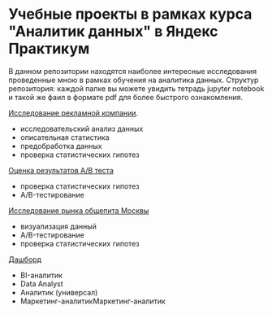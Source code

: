 # Учебные проекты в рамках курса "Аналитик данных" в Яндекс Практикум
 В данном репозитории находятся наиболее интересные исследования проведенные мною в рамках обучения на аналитика данных. Структур репозитория:  каждой папке вы можете увидить тетрадь jupyter notebook и такой же фаил в формате pdf для более быстрого ознакомления.
 
[Исследование рекламной компании](https://github.com/ZandrEvg/Zandr_project/tree/main/Исследование%20рекламной%20компании).
* исследовательский анализ данных
* описательная статистика
* предобработка данных
* проверка статистических гипотез

[Оценка результатов А/В теста](https://github.com/ZandrEvg/Zandr_project/tree/main/Оценка%20результатов%20А_В%20теста)
* проверка статистических гипотез
* A/B-тестирование

[Исследование рынка общепита Москвы](https://github.com/ZandrEvg/Zandr_project/tree/main/Исследование%20рынка%20общепита%20Москвы)
* визуализация данный
* A/B-тестирование
* проверка статистических гипотез

[Дашборд](https://github.com/ZandrEvg/Zandr_project/tree/main/Дашборд)
* BI-аналитик
* Data Analyst
* Аналитик (универсал)
* Маркетинг-аналитикМаркетинг-аналитик
